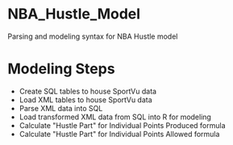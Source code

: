 # NBA_Hustle_Model
Parsing and modeling syntax for NBA Hustle model

# Modeling Steps
- Create SQL tables to house SportVu data
- Load XML tables to house SportVu data
- Parse XML data into SQL
- Load transformed XML data from SQL into R for modeling
- Calculate "Hustle Part" for Individual Points Produced formula
- Calculate "Hustle Part" for Individual Points Allowed formula
